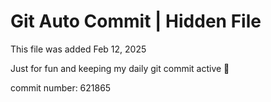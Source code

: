 # Git Auto Commit | Hidden File

This file was added Feb 12, 2025

Just for fun and keeping my daily git commit active 🤪

commit number: 621865
